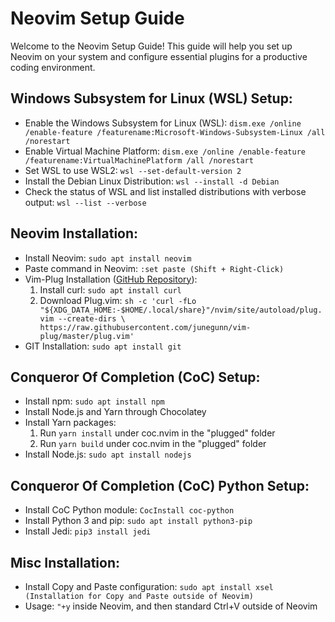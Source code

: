 <!DOCTYPE html>
<html lang="en">
<body>
<h1>Neovim Setup Guide</h1>
<p>Welcome to the Neovim Setup Guide! This guide will help you set up Neovim on your system and configure essential plugins for a productive coding environment.</p>

<h2>Windows Subsystem for Linux (WSL) Setup:</h2>
<ul>
    <li>Enable the Windows Subsystem for Linux (WSL):
        <code>dism.exe /online /enable-feature /featurename:Microsoft-Windows-Subsystem-Linux /all /norestart</code>
    </li>
    <li>Enable Virtual Machine Platform:
        <code>dism.exe /online /enable-feature /featurename:VirtualMachinePlatform /all /norestart</code>
    </li>
    <li>Set WSL to use WSL2:
        <code>wsl --set-default-version 2</code>
    </li>
    <li>Install the Debian Linux Distribution:
        <code>wsl --install -d Debian</code>
    </li>
    <li>Check the status of WSL and list installed distributions with verbose output:
        <code>wsl --list --verbose</code>
    </li>
</ul>

<h2>Neovim Installation:</h2>
<ul>
    <li>Install Neovim:
        <code>sudo apt install neovim</code>
    </li>
    <li>Paste command in Neovim:
        <code>:set paste (Shift + Right-Click)</code>
    </li>
    <li>Vim-Plug Installation (<a href="https://github.com/junegunn/vim-plug">GitHub Repository</a>):
        <ol>
            <li>Install curl:
                <code>sudo apt install curl</code>
            </li>
            <li>Download Plug.vim:
                <code>sh -c 'curl -fLo "${XDG_DATA_HOME:-$HOME/.local/share}"/nvim/site/autoload/plug.vim --create-dirs \ https://raw.githubusercontent.com/junegunn/vim-plug/master/plug.vim'</code>
            </li>
        </ol>
    </li>
    <li>GIT Installation:
        <code>sudo apt install git</code>
    </li>
</ul>

<h2>Conqueror Of Completion (CoC) Setup:</h2>
<ul>
    <li>Install npm:
        <code>sudo apt install npm</code>
    </li>
    <li>Install Node.js and Yarn through Chocolatey</li>
    <li>Install Yarn packages:
        <ol>
            <li>Run <code>yarn install</code> under coc.nvim in the "plugged" folder</li>
            <li>Run <code>yarn build</code> under coc.nvim in the "plugged" folder</li>
        </ol>
    </li>
    <li>Install Node.js:
        <code>sudo apt install nodejs</code>
    </li>
</ul>

<h2>Conqueror Of Completion (CoC) Python Setup:</h2>
<ul>
    <li>Install CoC Python module:
        <code>CocInstall coc-python</code>
    </li>
    <li>Install Python 3 and pip:
        <code>sudo apt install python3-pip</code>
    </li>
    <li>Install Jedi:
        <code>pip3 install jedi</code>
    </li>
</ul>

<h2>Misc Installation:</h2>
<ul>
    <li>Install Copy and Paste configuration:
        <code>sudo apt install xsel (Installation for Copy and Paste outside of Neovim) </code>
    </li>
    <li>Usage:
        <code>"+y</code> inside Neovim, and then standard Ctrl+V outside of Neovim
    </li>
</ul>
</body>
</html>
